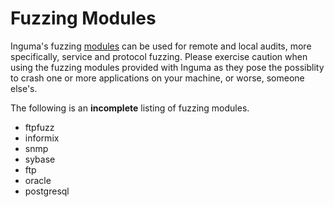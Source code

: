 # Fuzzing Modules #

Inguma's fuzzing [modules](ModuleCategories.md) can be used for remote and local audits, more specifically, service and protocol fuzzing. Please exercise caution when using the fuzzing modules provided with Inguma as they pose the possiblity to crash one or more applications on your machine, or worse, someone else's.

The following is an **incomplete** listing of fuzzing modules.

  * ftpfuzz
  * informix
  * snmp
  * sybase
  * ftp
  * oracle
  * postgresql